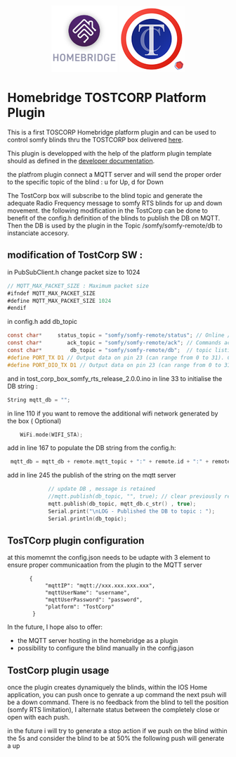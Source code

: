 
<p align="center">

<img src="https://github.com/homebridge/branding/raw/master/logos/homebridge-wordmark-logo-vertical.png" width="150">
<img src="./logo_tost_corp_mai_2020_V2_0_3.png" width="150">
</p>
</p>


# Homebridge TOSTCORP Platform Plugin

This is a first TOSCORP Homebridge platform plugin and can be used to control somfy blinds thru the TOSTCORP box delivered [here](https://www.tostcorp.com/boxsomfyrts).

This plugin is developped with the help of the platform plugin template should as defined in the  [developer documentation](https://developers.homebridge.io/). 

the platfrom plugin connect a MQTT server and will send the proper order to the specific topic of the blind : u for Up, d for Down 

The TostCorp box will subscribe to the blind topic and generate the adequate Radio Frequency message to somfy RTS blinds for up and down movement.
the following modification in the TostCorp can be done to benefit of the config.h definition of the blinds to publish the DB on MQTT. Then the DB is used by the plugin in the Topic /somfy/somfy-remote/db to instanciate accesory.

## modification of TostCorp SW :
in  PubSubClient.h change packet size to 1024
```javascript
// MQTT_MAX_PACKET_SIZE : Maximum packet size
#ifndef MQTT_MAX_PACKET_SIZE
#define MQTT_MAX_PACKET_SIZE 1024
#endif
```
in config.h add db_topic
```c
const char*     status_topic = "somfy/somfy-remote/status"; // Online / offline
const char*        ack_topic = "somfy/somfy-remote/ack"; // Commands ack "id: 0x184623, cmd: u"
const char*         db_topic = "somfy/somfy-remote/db";  // topic listing the remotes
#define PORT_TX D1 // Output data on pin 23 (can range from 0 to 31). Check pin numbering on ESP8266.
#define PORT_DIO_TX D1 // Output data on pin 23 (can range from 0 to 31). Check pin numbering on ESP8266.
```
and in tost_corp_box_somfy_rts_release_2.0.0.ino 
in line 33 to initialise the DB string :
```c
String mqtt_db = "";
```
in line 110 if you want to remove the additional wifi network generated by the box ( Optional)
```c
    WiFi.mode(WIFI_STA);
```
add in line 167 to populate the DB string from the config.h:
```c
 mqtt_db = mqtt_db + remote.mqtt_topic + ":" + remote.id + ":" + remote.description + ":" + remote.device_group + "::"; 
``` 
add in line 245 the publish of the string on the mqtt server
```c
             // update DB , message is retained 
             //mqtt.publish(db_topic, "", true); // clear previously retain message
             mqtt.publish(db_topic, mqtt_db.c_str() , true);
             Serial.print("\nLOG - Published the DB to topic : ");
             Serial.println(db_topic);
```

## TosTCorp plugin configuration
at this momemnt the config.json needs to be udapte with 3 element to ensure proper communicaation from the plugin to the MQTT server
```jason
       {
            "mqttIP": "mqtt://xxx.xxx.xxx.xxx",
            "mqttUserName": "username",
            "mqttUserPassword": "password",
            "platform": "TostCorp"
        }
```

In the future, I hope also to offer:
 - the MQTT server hosting in the homebridge as a plugin
 - possibility to configure the blind manually in the config.jason

## TostCorp plugin usage

once the plugin creates dynamiquely the blinds, within the IOS Home application, you can push once to genrate a up command the next psuh will be a down command.
There is no feedback from the blind to tell the position (somfy RTS limitation), I alternate status between the completely close or open with each push.

in the future i will try to generate a stop action if we push on the blind within the 5s and consider the blind to be at 50% the following push will generate a up